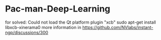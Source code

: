 # Pac-man-Deep-Learning

for  solved: Could not load the Qt platform plugin "xcb" sudo apt-get install libxcb-xinerama0
more information in https://github.com/NVlabs/instant-ngp/discussions/300
